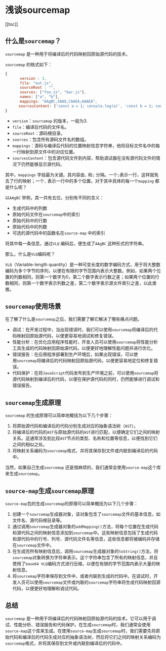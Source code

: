 # 浅谈sourcemap

[[toc]]

## 什么是`sourcemap`？

`sourcemap` 是一种用于将编译后的代码映射回原始源代码的技术。

`sourcemap` 的格式如下：

```jsx
{
　　　　version : 3,
　　　　file: "out.js",
　　　　sourceRoot : "",
　　　　sources: ["foo.js", "bar.js"],
　　　　names: ["a", "b"],
　　　　mappings: "AAgBC,SAAQ,CAAEA;AAAEA",
      sourcesContent: ['const a = 1; console.log(a)', 'const b = 2; console.log(b)']
}

```

- `version`：`sourcemap` 的版本，一般为3.
- `file`：编译后代码的文件名。
- `sourceRoot`：源码根目录。
- `sources`：包含所有源码文件名的数组。
- `mappings`：源码与编译后代码的位置映射信息字符串，他将目标文件名中的每一行映射到原文件中的对应位置。
- `sourcesContent`：包含源代码文件到内容，帮助调试器在没有源代码文件的情况下仍然能够显示源代码。

其中，`mappings` 字段最为关键。其内容由`,` 和`;` 分隔。一个`;`表示一行，这样就免去了行的映射；一个`,` 表示一行中的多个位置。对于其中具体的每一个`mapping` 都是什么呢？

以`AAgBC` 举例，其一共有五位，分别有不同的含义：

- 生成代码中的列数
- 原始代码文件在`sourcemap`中的索引
- 原始代码中的行数
- 原始代码中的列数
- 可选的源代码中的函数名在`source-map` 中的索引

将其中每一条信息，通过`VLQ` 编码后，便生成了`AAgBC` 这种形式的字符串。

那么，什么是`VLQ`编码呢？

`VLQ`（Variable-length quantity）是一种可变长度的数字编码方式，用于将大整数编码为多个字节的序列，以便在有限的字节范围内表示大整数。例如，如果两个位置的列数相同，则第一个数字为0，第二个数字表示行数之差；如果两个位置的行数相同，则第一个数字表示列数之差，第二个数字表示源文件索引之差，以此类推。

## `sourcemap`使用场景

在了解了什么是`sourcemap`之后，我们需要了解它解决了哪些痛点问题。

- 调试：在开发过程中，当出现错误时，我们可以使用﻿`sourcemap`将编译后的代码映射回原始源代码，以便更容易地调试和修复错误。
- 性能分析：在优化应用程序性能时，开发人员可以使用﻿`sourcemap`将性能分析工具生成的代码映射回原始源代码，以便更好地理解性能问题并进行优化。
- 错误报告：在应用程序部署到生产环境后，如果出现错误，可以使用﻿`sourcemap`将编译后的代码映射回原始源代码，以便更容易地定位和修复错误。
- 代码保护：在将`JavaScript`代码发布到生产环境之前，可以使用﻿`sourcemap`将源代码映射到编译后的代码，以便在保护源代码的同时，仍然能够进行调试和错误报告。

## `sourcemap`生成原理

`sourcemap` 的生成原理可以简单地概括为以下几个步骤：

1. 将原始源代码和编译后的代码分别生成对应的抽象语法树（`AST`）。
2. 将编译后的代码的`AST`与原始源代码的`AST`进行匹配，以便确定它们之间的映射关系。这通常涉及到比较`AST`节点的类型、名称和位置等信息，以便找到它们之间的相似之处。
3. 将映射关系编码为﻿`sourcemap`格式，并将其保存到文件或内联到编译后的代码中。

当然，如果自己生成`sourcemap` 还是很麻烦的，我们通常会使用`source-map`这个库来生成`sourcemap`。

## `source-map`生成`sourcemap`原理

`source-map`包的生成`sourcemap`的原理可以简单概括为以下几个步骤：

1. 创建一个`sourcemap`生成器对象，该对象包含了`sourcemap`文件的基本信息，如文件名、源代码根目录等。
2. 通过调用`sourcemap`生成器对象的`addMapping()`方法，将每个位置在生成代码和源代码之间的映射信息添加到`sourcemap`中。这些映射信息包括了生成代码和源代码中的行号、列号、源代码文件名等信息，这些信息都将被编码并存储在`sourcemap`文件中。
3. 在生成完所有映射信息后，调用`sourcemap`生成器对象的`toString()`方法，将`sourcemap`对象转换为字符串表示。这个字符串包含了所有的映射信息，并且使用了`base64 VLQ`编码方式进行压缩，以便在有限的字节范围内表示大量的映射信息。
4. 将`sourcemap`字符串保存到文件中，或者内联到生成的代码中。在调试时，开发人员可以使用`sourcemap`文件或内联的`sourcemap`字符串将生成代码映射回源代码，以便更好地理解和调试代码。

## 总结

`sourcemap` 是一种用于将编译后的代码映射回原始源代码的技术。它可以用于调试、性能分析、错误报告和代码保护。在生成`sourcemap`时，我们通常会使用`source-map`这个库来生成。在使用`source-map`生成`sourcemap`时，我们需要先将原始代码和编译后的代码生成对应的抽象语法树，然后将它们之间的映射关系编码为`sourcemap`格式，并将其保存到文件或内联到编译后的代码中。
